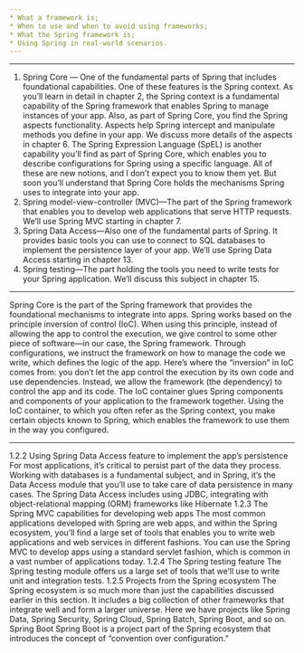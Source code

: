 ```yaml
---
* What a framework is; 
* When to use and when to avoid using frameworks; 
* What the Spring framework is; 
* Using Spring in real-world scenarios. 
---
```

--- 
1. Spring Core — One of the fundamental parts of Spring that includes foundational capabilities. One of these features is the Spring context. As you’ll learn in detail in chapter 2, the Spring context is a fundamental capability of the Spring framework that enables Spring to manage instances of your app. Also, as part of Spring Core, you find the Spring aspects functionality. Aspects help Spring intercept and manipulate methods you define in your app. We discuss more details of the aspects in chapter 6. The Spring Expression Language (SpEL) is another capability you’ll find as part of Spring Core, which enables you to describe configurations for Spring using a specific language. All of these are new notions, and I don’t expect you to know them yet. But soon you’ll understand that Spring Core holds the mechanisms Spring uses to integrate into your app. 
2. Spring model-view-controller (MVC)—The part of the Spring framework that enables you to develop web applications that serve HTTP requests. We’ll use Spring MVC starting in chapter 7. 
3. Spring Data Access—Also one of the fundamental parts of Spring. It provides basic tools you can use to connect to SQL databases to implement the persistence layer of your app. We’ll use Spring Data Access starting in chapter 13. 
4. Spring testing—The part holding the tools you need to write tests for your Spring application. We’ll discuss this subject in chapter 15.  
--- 

 Spring Core is the part of the Spring framework that provides the foundational mechanisms to integrate into apps. Spring works based on the principle inversion of control (IoC). When using this principle, instead of allowing the app to control the execution, we give control to some other piece of software—in our case, the Spring framework. Through configurations, we instruct the framework on how to manage the code we write, which defines the logic of the app. Here’s where the “inversion” in IoC comes from: you don’t let the app control the execution by its own code and use dependencies. Instead, we allow the framework (the dependency) to control the app and its code.  The IoC container glues Spring components and components of your application to the framework together. Using the IoC container, to which you often refer as the Spring context, you make certain objects known to Spring, which enables the framework to use them in the way you configured. 
 
---
1.2.2 Using Spring Data Access feature to implement the app’s persistence For most applications, it’s critical to persist part of the data they process. Working with databases is a fundamental subject, and in Spring, it’s the Data Access module that you’ll use to take care of data persistence in many cases. The Spring Data Access includes using JDBC, integrating with object-relational mapping (ORM) frameworks like Hibernate 
1.2.3 The Spring MVC capabilities for developing web apps The most common applications developed with Spring are web apps, and within the Spring ecosystem, you’ll find a large set of tools that enables you to write web applications and web services in different fashions. You can use the Spring MVC to develop apps using a standard servlet fashion, which is common in a vast number of applications today. 
1.2.4 The Spring testing feature The Spring testing module offers us a large set of tools that we’ll use to write unit and integration tests. 
1.2.5 Projects from the Spring ecosystem The Spring ecosystem is so much more than just the capabilities discussed earlier in this section. It includes a big collection of other frameworks that integrate well and form a larger universe. Here we have projects like Spring Data, Spring Security, Spring Cloud, Spring Batch, Spring Boot, and so on. Spring Boot Spring Boot is a project part of the Spring ecosystem that introduces the concept of “convention over configuration.” 

